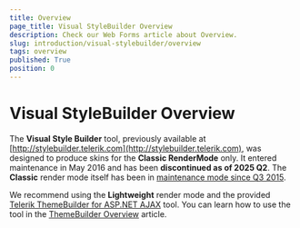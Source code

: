 ```yaml
---
title: Overview
page_title: Visual StyleBuilder Overview
description: Check our Web Forms article about Overview.
slug: introduction/visual-stylebuilder/overview
tags: overview
published: True
position: 0
---
```


# Visual StyleBuilder Overview

The **Visual Style Builder** tool, previously available at [http://stylebuilder.telerik.com](http://stylebuilder.telerik.com), was designed to produce skins for the **Classic RenderMode** only. It entered maintenance in May 2016 and has been **discontinued as of 2025 Q2**. The **Classic** render mode itself has been in [maintenance mode since Q3 2015](https://docs.telerik.com/devtools/aspnet-ajax/controls/render-modes).

We recommend using the **Lightweight** render mode and the provided [Telerik ThemeBuilder for ASP.NET AJAX](https://themebuilder.telerik.com/) tool. You can learn how to use the tool in the [ThemeBuilder Overview](https://www.telerik.com/products/aspnet-ajax/documentation/styling/theme-builder/overview) article.
